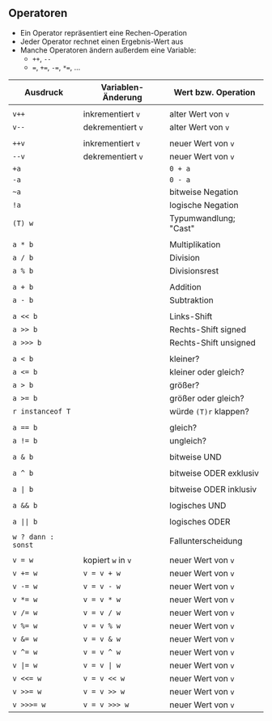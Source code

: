 ## Operatoren

- Ein Operator repräsentiert eine Rechen-Operation
- Jeder Operator rechnet einen Ergebnis-Wert aus
- Manche Operatoren ändern außerdem eine Variable:
  - `++`, `--`
  - `=`, `+=`, `-=`, `*=`, ...

| Ausdruck           | Variablen-Änderung | Wert bzw. Operation   |
| ------------------ | ------------------ | --------------------- |
|                    |                    |                       |
| `v++`              | inkrementiert `v`  | alter Wert von `v`    |
| `v--`              | dekrementiert `v`  | alter Wert von `v`    |
|                    |                    |                       |
| `++v`              | inkrementiert `v`  | neuer Wert von `v`    |
| `--v`              | dekrementiert `v`  | neuer Wert von `v`    |
| `+a`               |                    | `0 + a`               |
| `-a`               |                    | `0 - a`               |
| `~a`               |                    | bitweise Negation     |
| `!a`               |                    | logische Negation     |
| `(T) w`            |                    | Typumwandlung; "Cast" |
|                    |                    |                       |
| `a * b`            |                    | Multiplikation        |
| `a / b`            |                    | Division              |
| `a % b`            |                    | Divisionsrest         |
|                    |                    |                       |
| `a + b`            |                    | Addition              |
| `a - b`            |                    | Subtraktion           |
|                    |                    |                       |
| `a << b`           |                    | Links-Shift           |
| `a >> b`           |                    | Rechts-Shift signed   |
| `a >>> b`          |                    | Rechts-Shift unsigned |
|                    |                    |                       |
| `a < b`            |                    | kleiner?              |
| `a <= b`           |                    | kleiner oder gleich?  |
| `a > b`            |                    | größer?               |
| `a >= b`           |                    | größer oder gleich?   |
| `r instanceof T`   |                    | würde `(T)r` klappen? |
|                    |                    |                       |
| `a == b`           |                    | gleich?               |
| `a != b`           |                    | ungleich?             |
|                    |                    |                       |
| `a & b`            |                    | bitweise UND          |
|                    |                    |                       |
| `a ^ b`            |                    | bitweise ODER exklusiv|
|                    |                    |                       |
| <code>a &#124; b</code> |               | bitweise ODER inklusiv|
|                    |                    |                       |
| `a && b`           |                    | logisches UND         |
|                    |                    |                       |
| <code>a &#124;&#124; b</code> |         | logisches ODER        |
|                    |                    |                       |
| `w ? dann : sonst` |                    | Fallunterscheidung    |
|                    |                    |                       |
| `v = w`            | kopiert `w` in `v` | neuer Wert von `v`    |
| `v += w`           | `v = v + w`        | neuer Wert von `v`    |
| `v -= w`           | `v = v - w`        | neuer Wert von `v`    |
| `v *= w`           | `v = v * w`        | neuer Wert von `v`    |
| `v /= w`           | `v = v / w`        | neuer Wert von `v`    |
| `v %= w`           | `v = v % w`        | neuer Wert von `v`    |
| `v &= w`           | `v = v & w`        | neuer Wert von `v`    |
| `v ^= w`           | `v = v ^ w`        | neuer Wert von `v`    |
| <code>v &#124;= w</code> | <code>v = v &#124; w</code> | neuer Wert von `v` |
| `v <<= w`          | `v = v << w`       | neuer Wert von `v`    |
| `v >>= w`          | `v = v >> w`       | neuer Wert von `v`    |
| `v >>>= w`         | `v = v >>> w`      | neuer Wert von `v`    |
